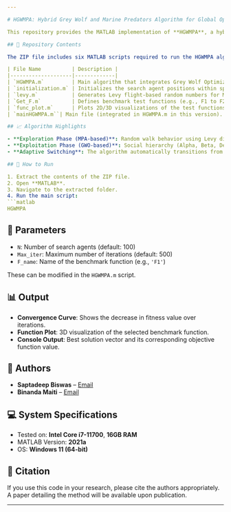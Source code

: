 ```yaml
---

# HGWMPA: Hybrid Grey Wolf and Marine Predators Algorithm for Global Optimization

This repository provides the MATLAB implementation of **HGWMPA**, a hybrid metaheuristic algorithm combining the exploration capabilities of the Marine Predators Algorithm (MPA) with the exploitation efficiency of Grey Wolf Optimization (GWO). It is designed for solving complex global optimization problems with enhanced convergence speed and solution quality.

## 📁 Repository Contents

The ZIP file includes six MATLAB scripts required to run the HGWMPA algorithm:

| File Name          | Description |
|--------------------|-------------|
| `HGWMPA.m`         | Main algorithm that integrates Grey Wolf Optimization (GWO) and Marine Predators Algorithm (MPA) dynamics. |
| `initialization.m` | Initializes the search agent positions within specified upper and lower bounds. |
| `levy.m`           | Generates Levy flight-based random numbers for MPA-style random walks. |
| `Get_F.m`          | Defines benchmark test functions (e.g., F1 to F23) and returns their lower/upper bounds and objective function handles. |
| `func_plot.m`      | Plots 2D/3D visualizations of the test functions. |
| `mainHGWMPA.m``| Main file (integrated in HGWMPA.m in this version). Runs the optimization and plots results. |

## 📈 Algorithm Highlights

- **Exploration Phase (MPA-based)**: Random walk behavior using Levy distribution for diverse search space sampling.
- **Exploitation Phase (GWO-based)**: Social hierarchy (Alpha, Beta, Delta) based convergence for refined search near optima.
- **Adaptive Switching**: The algorithm automatically transitions from exploration to exploitation based on the iteration count.

## 🧪 How to Run

1. Extract the contents of the ZIP file.
2. Open **MATLAB**.
3. Navigate to the extracted folder.
4. Run the main script:
```matlab
HGWMPA
```

## 🧮 Parameters

- `N`: Number of search agents (default: 100)
- `Max_iter`: Maximum number of iterations (default: 500)
- `F_name`: Name of the benchmark function (e.g., `'F1'`)

These can be modified in the `HGWMPA.m` script.

## 📊 Output

- **Convergence Curve**: Shows the decrease in fitness value over iterations.
- **Function Plot**: 3D visualization of the selected benchmark function.
- **Console Output**: Best solution vector and its corresponding objective function value.

## 🧠 Authors

- **Saptadeep Biswas** – [Email](mailto:saptadeepbiswas7@gmail.com)
- **Binanda Maiti** – [Email](mailto:matheaticsbinanda@gmail.com)

## 💻 System Specifications

- Tested on: **Intel Core i7-11700**, **16GB RAM**
- MATLAB Version: **2021a**
- OS: **Windows 11 (64-bit)**

## 📜 Citation

If you use this code in your research, please cite the authors appropriately. A paper detailing the method will be available upon publication.

---
```

